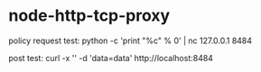 node-http-tcp-proxy
===================

policy request test:
python -c 'print "<policy-file-request/>%c" % 0' | nc 127.0.0.1 8484

post test:
curl -x '' -d 'data=data' http://localhost:8484
